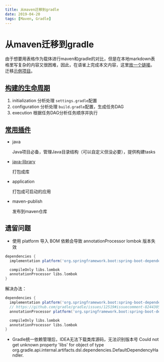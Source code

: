 ```yaml
---
title: 从maven迁移到gradle
date: 2019-04-20
tags: [Maven, Gradle]
---
```

# 从maven迁移到gradle

由于想要用表格作为载体进行maven和gradle的对比，但是在本地markdown表格里写复杂的内容又很困难，因此，在语雀上完成本文内容，这里[放一个链接](https://www.yuque.com/mutouh/kb/rh4ct31ay0tdallc)。
迁移[示例项目](https://github.com/mutouh/gs-gradle-migration)。

## [构建的生命周期](https://docs.gradle.org/current/userguide/build_lifecycle.html)

1. initialization
   分析处理 `settings.gradle`配置
2. configuration
   分析处理 `build.gradle`配置，生成任务DAG
3. execution
   根据任务DAG分析任务顺序并执行

## [常用插件](https://docs.gradle.org/current/userguide/plugin_reference.html)

- java

  Java项目必备，管理Java目录结构（可以自定义但没必要），提供构建tasks
- [java-library](https://docs.gradle.org/current/userguide/java_library_plugin.html)

  打包成库
- application

  打包成可启动的应用
- maven-publish

    发布到maven仓库

## 遗留问题
- 使用 platform 导入 BOM 依赖会导致 annotationProcessor lombok 版本失效

```groovy
dependencies {
  implementation platform('org.springframework.boot:spring-boot-dependencies:3.0.9')

  compileOnly libs.lombok
  annotationProcessor libs.lombok
}
```

解决办法：

```groovy
dependencies {
  implementation platform('org.springframework.boot:spring-boot-dependencies:3.0.9')
  // https://github.com/gradle/gradle/issues/12519#issuecomment-824430551
  annotationProcessor platform('org.springframework.boot:spring-boot-dependencies:3.0.9')

  compileOnly libs.lombok
  annotationProcessor libs.lombok
}
```

- Gradle统一依赖管理后，IDEA无法下载类库源码，无法识别版本号 Could not get unknown property 'libs' for object of type org.gradle.api.internal.artifacts.dsl.dependencies.DefaultDependencyHandler.
